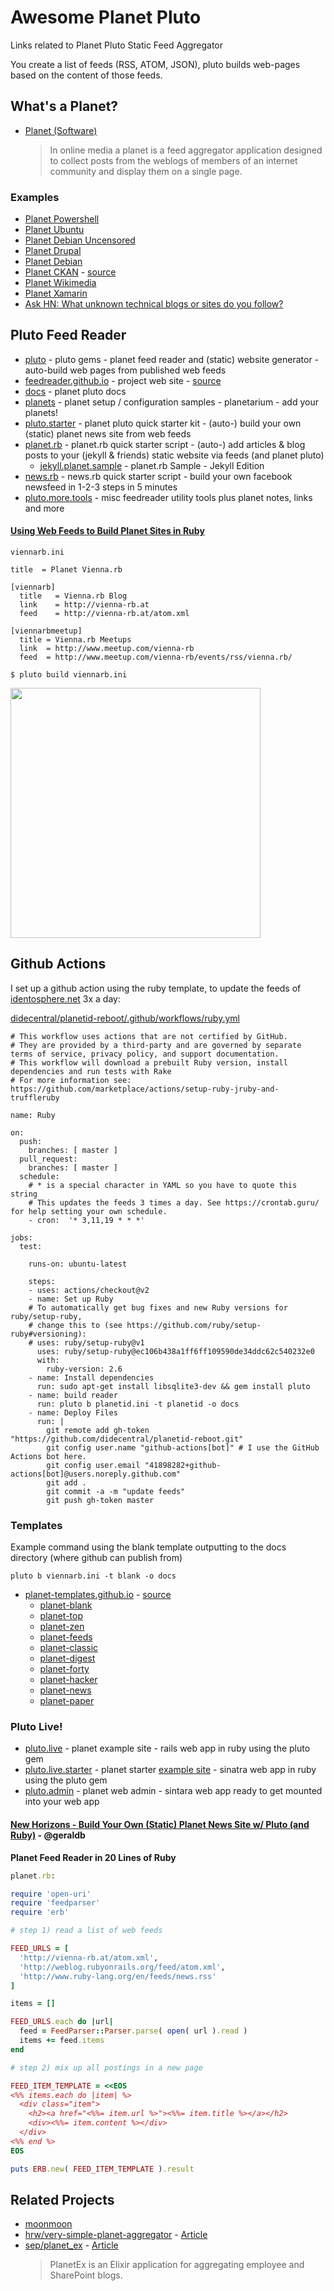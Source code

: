 # Awesome Planet Pluto

Links related to Planet Pluto Static Feed Aggregator

You create a list of feeds (RSS, ATOM, JSON), pluto builds web-pages based on the content of those feeds.

## What's a Planet?
* [Planet (Software)](https://en.wikipedia.org/wiki/Planet_(software))
  > In online media a planet is a feed aggregator application designed to collect posts from the weblogs of members of an internet community and display them on a single page.

### Examples

* [Planet Powershell](https://www.planetpowershell.com/preview)
* [Planet Ubuntu](https://planet.ubuntu.com/)
* [Planet Debian Uncensored](https://debian.community/access-an-independent-uncensored-version-of-planet-debian/)
* [Planet Drupal](https://www.drupal.org/planet)
* [Planet Debian](https://planet.debian.org/)
* [Planet CKAN](http://ckan.github.io/planetckan/) - [source](https://github.com/ckan/planetckan)
* [Planet Wikimedia](https://meta.wikimedia.org/wiki/Planet_Wikimedia)
* [Planet Xamarin](https://www.planetxamarin.com/)
* [Ask HN: What unknown technical blogs or sites do you follow?](https://news.ycombinator.com/item?id=4929490)

## Pluto Feed Reader

* [pluto](https://github.com/feedreader/pluto) - pluto gems - planet feed reader and (static) website generator - auto-build web pages from published web feeds
* [feedreader.github.io](http://feedreader.github.io/) - project web site - [source](https://github.com/feedreader/feedreader.github.io) 
* [docs](https://github.com/feedreader/docs) - planet pluto docs
* [planets](https://github.com/feedreader/planets) - planet setup / configuration samples - planetarium - add your planets!
* [pluto.starter](https://github.com/feedreader/pluto.starter) - planet pluto quick starter kit - (auto-) build your own (static) planet news site from web feeds
* [planet.rb](https://github.com/feedreader/planet.rb) - planet.rb quick starter script - (auto-) add articles &
blog posts to your (jekyll & friends) static website via feeds (and planet pluto)
  * [jekyll.planet.sample](https://github.com/feedreader/jekyll.planet.sample) - planet.rb Sample - Jekyll Edition
* [news.rb](https://github.com/feedreader/news.rb) - news.rb quick starter script - build your own facebook newsfeed in 1-2-3 steps in 5 minutes
* [pluto.more.tools](https://github.com/feedreader/pluto.more.tools) - misc feedreader utility tools plus planet notes, links and more

#### [Using Web Feeds to Build Planet Sites in Ruby](https://github.com/geraldb/talks/blob/master/webfeeds.md)

`viennarb.ini`

```
title  = Planet Vienna.rb

[viennarb]
  title   = Vienna.rb Blog
  link    = http://vienna-rb.at
  feed    = http://vienna-rb.at/atom.xml

[viennarbmeetup]
  title = Vienna.rb Meetups
  link  = http://www.meetup.com/vienna-rb
  feed  = http://www.meetup.com/vienna-rb/events/rss/vienna.rb/
```

`$ pluto build viennarb.ini`

<img src="https://raw.githubusercontent.com/geraldb/talks/master/i/planet-viennarb-ii.png" width="400"/>


## Github Actions

I set up a github action using the ruby template, to update the feeds of [identosphere.net](https://identosphere.net/) 3x a day:

[didecentral/planetid-reboot/.github/workflows/ruby.yml](https://github.com/didecentral/planetid-reboot/blob/master/.github/workflows/ruby.yml)

```
# This workflow uses actions that are not certified by GitHub.
# They are provided by a third-party and are governed by separate terms of service, privacy policy, and support documentation.
# This workflow will download a prebuilt Ruby version, install dependencies and run tests with Rake
# For more information see: https://github.com/marketplace/actions/setup-ruby-jruby-and-truffleruby

name: Ruby

on:
  push:
    branches: [ master ]
  pull_request:
    branches: [ master ]
  schedule:
    # * is a special character in YAML so you have to quote this string
    # This updates the feeds 3 times a day. See https://crontab.guru/ for help setting your own schedule.
    - cron:  '* 3,11,19 * * *'

jobs:
  test:

    runs-on: ubuntu-latest

    steps:
    - uses: actions/checkout@v2
    - name: Set up Ruby
    # To automatically get bug fixes and new Ruby versions for ruby/setup-ruby,
    # change this to (see https://github.com/ruby/setup-ruby#versioning):
    # uses: ruby/setup-ruby@v1
      uses: ruby/setup-ruby@ec106b438a1ff6ff109590de34ddc62c540232e0
      with:
        ruby-version: 2.6
    - name: Install dependencies
      run: sudo apt-get install libsqlite3-dev && gem install pluto
    - name: build reader
      run: pluto b planetid.ini -t planetid -o docs
    - name: Deploy Files
      run: |
        git remote add gh-token "https://github.com/didecentral/planetid-reboot.git"
        git config user.name "github-actions[bot]" # I use the GitHub Actions bot here.
        git config user.email "41898282+github-actions[bot]@users.noreply.github.com"
        git add .
        git commit -a -m "update feeds"
        git push gh-token master
``` 


### Templates

Example command using the blank template outputting to the docs directory (where github can publish from)

`pluto b viennarb.ini -t blank -o docs`

* [planet-templates.github.io](http://planet-templates.github.io) - [source](https://github.com/planet-templates/planet-templates.github.io)
  * [planet-blank](https://github.com/planet-templates/planet-blank)
  * [planet-top](https://github.com/planet-templates/planet-top)
  * [planet-zen](https://github.com/planet-templates/planet-zen)
  * [planet-feeds](https://github.com/planet-templates/planet-feeds)
  * [planet-classic](https://github.com/planet-templates/planet-classic)
  * [planet-digest](https://github.com/planet-templates/planet-digest)
  * [planet-forty](https://github.com/planet-templates/planet-forty)
  * [planet-hacker](https://github.com/planet-templates/planet-hacker)
  * [planet-news](https://github.com/planet-templates/planet-news)
  * [planet-paper](https://github.com/planet-templates/planet-paper)

### Pluto Live!

* [pluto.live](https://github.com/plutolive/pluto.live) - planet example site - rails web app in ruby using the pluto gem
* [pluto.live.starter](https://github.com/plutolive/pluto.live.starter) - planet starter [example site](http://planetweb.herokuapp.com/?style=random) - sinatra web app in ruby using the pluto gem
* [pluto.admin](https://github.com/plutolive/pluto.admin) - planet web admin - sintara web app ready to get mounted into your web app

#### [New Horizons - Build Your Own (Static) Planet News Site w/ Pluto (and Ruby)](https://github.com/geraldb/talks/blob/master/planet.md) - @geraldb

**Planet Feed Reader in 20 Lines of Ruby**

```rb
planet.rb:

require 'open-uri'
require 'feedparser'
require 'erb'

# step 1) read a list of web feeds

FEED_URLS = [
  'http://vienna-rb.at/atom.xml',
  'http://weblog.rubyonrails.org/feed/atom.xml',
  'http://www.ruby-lang.org/en/feeds/news.rss'
]

items = []

FEED_URLS.each do |url|
  feed = FeedParser::Parser.parse( open( url ).read )
  items += feed.items
end

# step 2) mix up all postings in a new page

FEED_ITEM_TEMPLATE = <<EOS
<%% items.each do |item| %>
  <div class="item">
    <h2><a href="<%%= item.url %>"><%%= item.title %></a></h2>
    <div><%%= item.content %></div>
  </div>
<%% end %>
EOS

puts ERB.new( FEED_ITEM_TEMPLATE ).result
```


## Related Projects

* [moonmoon](https://github.com/moonmoon/moonmoon) 
* [hrw/very-simple-planet-aggregator](https://github.com/hrw/very-simple-planet-aggregator) - [Article](https://marcin.juszkiewicz.com.pl/2020/01/22/vspa-very-simple-planet-aggregator/)
* [sep/planet_ex](https://github.com/sep/planet_ex) - [Article](https://www.sep.com/sep-blog/2018/10/01/announcing-planetex-an-open-source-blog-aggregator-written-in-elixir/)
  > PlanetEx is an Elixir application for aggregating employee and SharePoint blogs.

